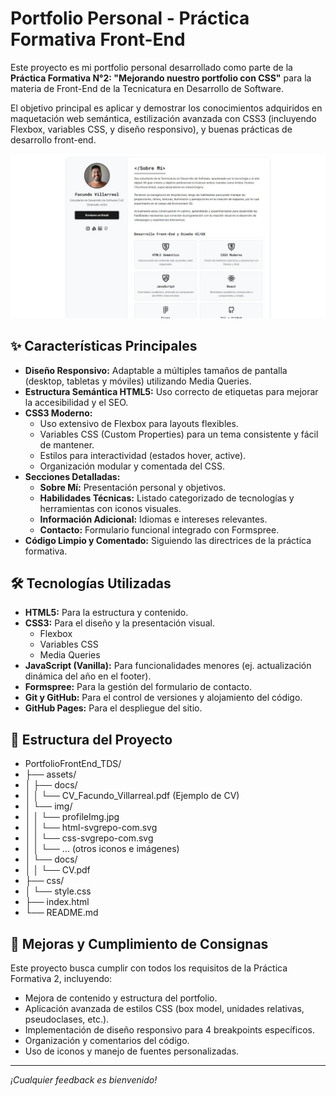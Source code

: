 # Portfolio Personal - Práctica Formativa Front-End

Este proyecto es mi portfolio personal desarrollado como parte de la **Práctica Formativa N°2: "Mejorando nuestro portfolio con CSS"** para la materia de Front-End de la Tecnicatura en Desarrollo de Software.

El objetivo principal es aplicar y demostrar los conocimientos adquiridos en maquetación web semántica, estilización avanzada con CSS3 (incluyendo Flexbox, variables CSS, y diseño responsivo), y buenas prácticas de desarrollo front-end.


![Vista Previa del Portfolio](assets/img/screenshot-portfolio.jpg)

<!--
## 🚀 Demo en Vivo

Puedes ver una demostración en vivo del portfolio desplegada en GitHub Pages aquí:
[https://tu-usuario-github.github.io/PortfolioFrontEnd_TDS/](https://tu-usuario-github.github.io/PortfolioFrontEnd_TDS/)
-->
## ✨ Características Principales

*   **Diseño Responsivo:** Adaptable a múltiples tamaños de pantalla (desktop, tabletas y móviles) utilizando Media Queries.
*   **Estructura Semántica HTML5:** Uso correcto de etiquetas para mejorar la accesibilidad y el SEO.
*   **CSS3 Moderno:**
    *   Uso extensivo de Flexbox para layouts flexibles.
    *   Variables CSS (Custom Properties) para un tema consistente y fácil de mantener.
    *   Estilos para interactividad (estados hover, active).
    *   Organización modular y comentada del CSS.
*   **Secciones Detalladas:**
    *   **Sobre Mí:** Presentación personal y objetivos.
    *   **Habilidades Técnicas:** Listado categorizado de tecnologías y herramientas con iconos visuales.
    *   **Información Adicional:** Idiomas e intereses relevantes.
    *   **Contacto:** Formulario funcional integrado con Formspree.
*   **Código Limpio y Comentado:** Siguiendo las directrices de la práctica formativa.

## 🛠️ Tecnologías Utilizadas

*   **HTML5:** Para la estructura y contenido.
*   **CSS3:** Para el diseño y la presentación visual.
    *   Flexbox
    *   Variables CSS
    *   Media Queries
*   **JavaScript (Vanilla):** Para funcionalidades menores (ej. actualización dinámica del año en el footer).
*   **Formspree:** Para la gestión del formulario de contacto.
*   **Git y GitHub:** Para el control de versiones y alojamiento del código.
*   **GitHub Pages:** Para el despliegue del sitio.

## 📂 Estructura del Proyecto

*   PortfolioFrontEnd_TDS/
*   ├── assets/
*   │ ├── docs/
*   │ │ └── CV_Facundo_Villarreal.pdf (Ejemplo de CV)
*   │ └── img/
*   │ │ └── profileImg.jpg
*   │ │ └── html-svgrepo-com.svg
*   │ │ └── css-svgrepo-com.svg
*   │ │ └── ... (otros iconos e imágenes)
*   │ └── docs/
*   │ │ └── CV.pdf
*   ├── css/
*   │ └── style.css
*   ├── index.html
*   └── README.md

## 📝 Mejoras y Cumplimiento de Consignas

Este proyecto busca cumplir con todos los requisitos de la Práctica Formativa 2, incluyendo:
*   Mejora de contenido y estructura del portfolio.
*   Aplicación avanzada de estilos CSS (box model, unidades relativas, pseudoclases, etc.).
*   Implementación de diseño responsivo para 4 breakpoints específicos.
*   Organización y comentarios del código.
*   Uso de iconos y manejo de fuentes personalizadas.

---

*¡Cualquier feedback es bienvenido!*
